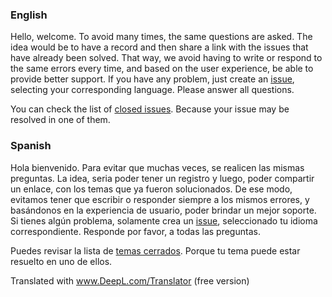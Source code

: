 ### English

Hello, welcome. To avoid many times, the same questions are asked. The idea would be to have a record and then share a link with the issues that have already been solved. That way, we avoid having to write or respond to the same errors every time, and based on the user experience, be able to provide better support. If you have any problem, just create an [issue](https://github.com/pangolp/support/issues/new/choose), selecting your corresponding language. Please answer all questions.

You can check the list of [closed issues](https://github.com/pangolp/support/issues?q=is%3Aissue+is%3Aclosed).
Because your issue may be resolved in one of them.

### Spanish

Hola bienvenido. Para evitar que muchas veces, se realicen las mismas preguntas. La idea, seria poder tener un registro y luego, poder compartir un enlace, con los temas que ya fueron solucionados. De ese modo, evitamos tener que escribir o responder siempre a los mismos errores, y basándonos en la experiencia de usuario, poder brindar un mejor soporte. Si tienes algún problema, solamente crea un [issue](https://github.com/pangolp/support/issues/new/choose), seleccionado tu idioma correspondiente. Responde por favor, a todas las preguntas.

Puedes revisar la lista de [temas cerrados](https://github.com/pangolp/support/issues?q=is%3Aissue+is%3Aclosed).
Porque tu tema puede estar resuelto en uno de ellos.

Translated with www.DeepL.com/Translator (free version)
